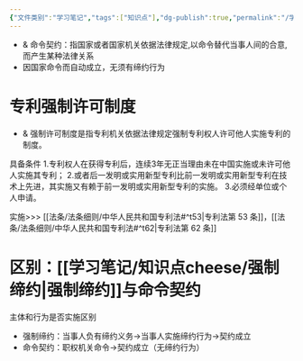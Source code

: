 ```yaml
---
{"文件类别":"学习笔记","tags":["知识点"],"dg-publish":true,"permalink":"/学习笔记/知识点cheese/命令契约/","dgPassFrontmatter":true,"created":"2024-07-03T16:53:30.759+08:00","updated":"2024-09-30T11:28:05.128+08:00"}
---
```


- & 命令契约：指国家或者国家机关依据法律规定,以命令替代当事人间的合意,而产生某种法律关系
- 因国家命令而自动成立，无须有缔约行为

# 专利强制许可制度

- & 强制许可制度是指专利机关依据法律规定强制专利权人许可他人实施专利的制度。

具备条件
1.专利权人在获得专利后，连续3年无正当理由未在中国实施或未许可他人实施其专利；
2.或者后一发明或实用新型专利比前一发明或实用新型专利在技术上先进，其实施又有赖于前一发明或实用新型专利的实施。
3.必须经单位或个人申请。

实施>>> [[法条/法条细则/中华人民共和国专利法#^t53\|专利法第 53 条]]，[[法条/法条细则/中华人民共和国专利法#^t62\|专利法第 62 条]]
# 区别：[[学习笔记/知识点cheese/强制缔约\|强制缔约]]与命令契约
主体和行为是否实施区别
- 强制缔约：当事人负有缔约义务→当事人实施缔约行为→契约成立
- 命令契约：职权机关命令→契约成立（无缔约行为）
